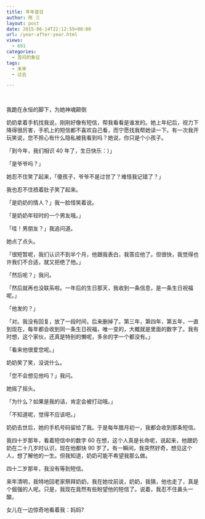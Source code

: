 ```yaml
---
title: 年年昔日
author: 陈 三
layout: post
date: 2015-06-14T22:12:59+00:00
url: /year-after-year.html
views:
  - 691
categories:
  - 苦闷的象征
tags:
  - 未来
  - 过去

---
```

​

<div class='jumbotron'>
  我跪在永恒的脚下，为她神魂颠倒
</div>

奶奶拿着手机找我说，刚刚好像有短信，帮我看看是谁发的。她上年纪后，视力下降得很厉害，手机上的短信都不喜欢自己看，而宁愿找我帮她读一下。有一次我开玩笑说，您不担心有什么隐私被我看到吗？她说，你只是个小孩子。

「到今年，我们相识 40 年了，生日快乐：）」

「是爷爷吗？」

她忍不住笑了起来，「傻孩子，爷爷不是过世了？难怪我记错了？」

我也忍不住捂着肚子笑了起来。

「是奶奶的情人？」我一脸怪笑着说。

「是奶奶年轻时的一个男友哦。」

「哇！男朋友？」我追问道。

她点了点头。

「很短暂呢，我们认识不到半个月，他跟我表白，我答应他了。但很快，我觉得也许我们不合适，就又拒绝了他。」

「然后呢？」我问。

「然后就再也没联系啦。一年后的生日那天，我收到一条信息，是一条生日祝福呢。」

「他发的？」

「对。我没有回复，放了一段时间，后来删掉了。第三年，第四年，第五年，一直到现在，每年都会收到同一条生日祝福，唯一变的，大概就是里面的数字了。我有时想，这个家伙，还真是特别的懒呢，多余的字一个都没有。」

「看来他很爱您呢。」

奶奶笑了笑，没说什么。

「您不会想见他吗？」我问。

她摇了摇头。

「为什么？如果是我的话，肯定会被打动哦。」

「不知道呢，觉得不应该吧。」

奶奶去世后，她的手机号码留给了我。于是每年腊月初一，我都会收到那条短信。

我四十岁那年，看着短信中的数字 60 在想，这个人真是长命呢，说起来，他跟奶奶在二十几岁时认识，现在他都快 90 岁了。有一瞬间，我突然好奇，想见这个人，想了解他的一生。但我知道，奶奶可能不希望我那么做。

四十二岁那年，我没有等到短信。

来年清明，我特地回老家祭拜奶奶，我在她坟前说，奶奶，我猜，他也走了，真是个倔强的人呢。只是，我现在竟然有些盼望他的短信了。说着，我忍不住鼻头一酸。

女儿在一边惊奇地看着我：妈妈?